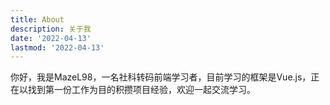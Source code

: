 ```yaml
---
title: About
description: 关于我
date: '2022-04-13'
lastmod: '2022-04-13'
---
```


你好，我是MazeL98，一名社科转码前端学习者，目前学习的框架是Vue.js，正在以找到第一份工作为目的积攒项目经验，欢迎一起交流学习。
